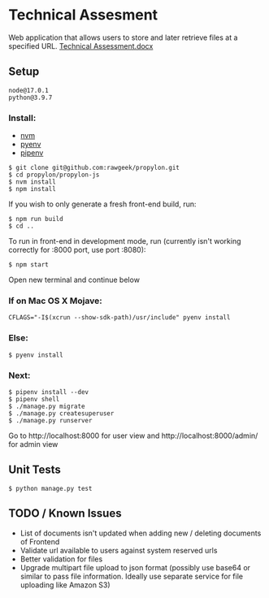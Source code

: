 # Technical Assesment

Web application that allows users to store and later retrieve files at a specified URL.
[Technical Assessment.docx](Documentation)

## Setup
```
node@17.0.1
python@3.9.7
```

### Install:
* [nvm](https://github.com/nvm-sh/nvm)
* [pyenv](https://github.com/pyenv/pyenv)
* [pipenv](https://pipenv.readthedocs.io/en/latest/)

```
$ git clone git@github.com:rawgeek/propylon.git
$ cd propylon/propylon-js
$ nvm install
$ npm install
```

If you wish to only generate a fresh front-end build, run:
```
$ npm run build
$ cd ..
```

To run in front-end in development mode, run (currently isn't working correctly for :8000 port, use port :8080):
```
$ npm start
```
Open new terminal and continue below


### If on Mac OS X Mojave:
```
CFLAGS="-I$(xcrun --show-sdk-path)/usr/include" pyenv install
```
### Else:
```
$ pyenv install
```

### Next:
```
$ pipenv install --dev
$ pipenv shell
$ ./manage.py migrate
$ ./manage.py createsuperuser
$ ./manage.py runserver

```

Go to http://localhost:8000 for user view and http://localhost:8000/admin/ for admin view

## Unit Tests
```
$ python manage.py test
```

## TODO / Known Issues

* List of documents isn't updated when adding new / deleting documents of Frontend
* Validate url available to users against system reserved urls
* Better validation for files
* Upgrade multipart file upload to json format (possibly use base64 or similar to pass file information. Ideally use separate service for file uploading like Amazon S3)

